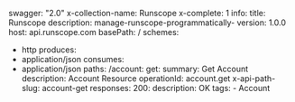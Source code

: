 swagger: "2.0"
x-collection-name: Runscope
x-complete: 1
info:
  title: Runscope
  description: manage-runscope-programmatically-
  version: 1.0.0
host: api.runscope.com
basePath: /
schemes:
- http
produces:
- application/json
consumes:
- application/json
paths:
  /account:
    get:
      summary: Get Account
      description: Account Resource
      operationId: account.get
      x-api-path-slug: account-get
      responses:
        200:
          description: OK
      tags:
      - Account